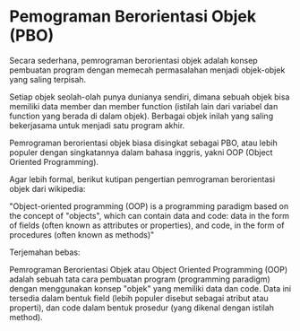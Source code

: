 # Pemograman Berorientasi Objek (PBO)
Secara sederhana, pemrograman berorientasi objek adalah konsep pembuatan program dengan memecah permasalahan menjadi objek-objek yang saling terpisah.

Setiap objek seolah-olah punya dunianya sendiri, dimana sebuah objek bisa memiliki data member dan member function (istilah lain dari variabel dan function yang berada di dalam objek). Berbagai objek inilah yang saling bekerjasama untuk menjadi satu program akhir.

Pemrograman berorientasi objek biasa disingkat sebagai PBO, atau lebih populer dengan singkatannya dalam bahasa inggris, yakni OOP (Object Oriented Programming).

Agar lebih formal, berikut kutipan pengertian pemrograman berorientasi objek dari wikipedia:

"Object-oriented programming (OOP) is a programming paradigm based on the concept of "objects", which can contain data and code: data in the form of fields (often known as attributes or properties), and code, in the form of procedures (often known as methods)"

Terjemahan bebas:

Pemrograman Berorientasi Objek atau Object Oriented Programming (OOP) adalah sebuah tata cara pembuatan program (programming paradigm) dengan menggunakan konsep "objek" yang memiliki data dan code. Data ini tersedia dalam bentuk field (lebih populer disebut sebagai atribut atau properti), dan code dalam bentuk prosedur (yang dikenal dengan istilah method).
